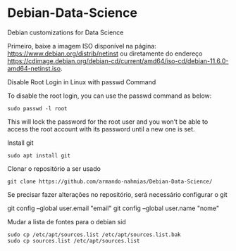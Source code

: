 # Debian-Data-Science
Debian customizations for Data Science

Primeiro, baixe a imagem ISO disponível na página: <https://www.debian.org/distrib/netinst> ou diretamente do endereço <https://cdimage.debian.org/debian-cd/current/amd64/iso-cd/debian-11.6.0-amd64-netinst.iso>.

Disable Root Login in Linux with passwd Command

To disable the root login, you can use the passwd command as below:

    sudo passwd -l root

This will lock the password for the root user and you won’t be able to access the root account with its password until a new one is set.

Install git

    sudo apt install git


Clonar o repositório a ser usado

    git clone https://github.com/armando-nahmias/Debian-Data-Science/

Se precisar fazer alterações no repositório, será necessário configurar o git

git config –global user.email "email"
git config –global user.name "nome"


Mudar a lista de fontes para o debian sid

    sudo cp /etc/apt/sources.list /etc/apt/sources.list.bak
    sudo cp sources.list /etc/apt/sources.list 


